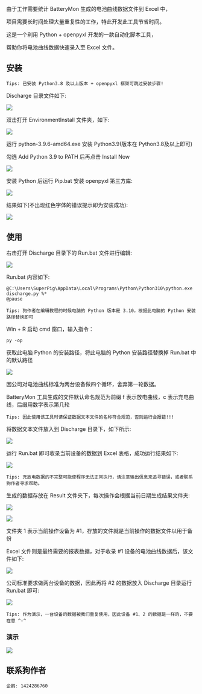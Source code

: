 由于工作需要统计 BatteryMon 生成的电池曲线数据文件到 Excel 中，

项目需要长时间处理大量重复性的工作，特此开发此工具节省时间。

这是一个利用 Python + openpyxl 开发的一款自动化脚本工具，

帮助你将电池曲线数据快速录入至 Excel 文件。

## 安装

```
Tips: 已安装 Python3.8 及以上版本 + openpyxl 框架可跳过安装步骤!
```

Discharge 目录文件如下:

![](C:\Users\SuperPig\Desktop\Discharge\Images\1.png)

双击打开 EnvironmentInstall 文件夹，如下:

![](C:\Users\SuperPig\Desktop\Discharge\Images\2.png)

运行 python-3.9.6-amd64.exe 安装 Python3.9(版本在 Python3.8及以上即可)

勾选 Add Python 3.9 to PATH 后再点击 Install Now

![](C:\Users\SuperPig\Desktop\Discharge\Images\3.png)

安装 Python 后运行 Pip.bat 安装 openpyxl 第三方库:

![](C:\Users\SuperPig\Desktop\Discharge\Images\4.png)

结果如下(不出现红色字体的错误提示即为安装成功):

![](C:\Users\SuperPig\Desktop\Discharge\Images\5.png)



## 使用

右击打开 Discharge 目录下的 Run.bat 文件进行编辑:

![](C:\Users\SuperPig\Desktop\Discharge\Images\6.png)

Run.bat 内容如下:

```
@C:\Users\SuperPig\AppData\Local\Programs\Python\Python310\python.exe discharge.py %*
@pause
```

```
Tips: 狗作者在编辑教程的时候电脑的 Python 版本是 3.10，根据此电脑的 Python 安装路径替换即可
```

Win + R 启动 cmd 窗口，输入指令：

```
py -op
```

获取此电脑 Python 的安装路径，将此电脑的 Python 安装路径替换掉 Run.bat 中的默认路径

![](C:\Users\SuperPig\Desktop\Discharge\Images\7.png)

因公司对电池曲线标准为两台设备做四个循环，舍弃第一轮数据。

BatteryMon 工具生成的文件默认命名规范为前缀 f 表示放电曲线，c 表示充电曲线，后缀用数字表示第几轮

```
Tips: 因此使用该工具时请保证数据文本文件的名称符合规范，否则运行会报错!!!
```

将数据文本文件放入到 Discharge 目录下，如下所示:

![](C:\Users\SuperPig\Desktop\Discharge\Images\8.png)

运行 Run.bat 即可收录当前设备的数据到 Excel 表格，成功运行结果如下:

![](C:\Users\SuperPig\Desktop\Discharge\Images\9.png)

```
Tips: 充放电数据的不完整可能使程序无法正常执行，请注意输出信息来追寻错误，或者联系狗作者寻求帮助。
```

生成的数据存放在 Result 文件夹下，每次操作会根据当前日期生成结果文件夹:

![](C:\Users\SuperPig\Desktop\Discharge\Images\10.png)

![](C:\Users\SuperPig\Desktop\Discharge\Images\11.png)

文件夹 1 表示当前操作设备为 #1，存放的文件就是当前操作的数据文件以用于备份

Excel 文件则是最终需要的报表数据，对于收录 #1 设备的电池曲线数据后，该文件如下:

![](C:\Users\SuperPig\Desktop\Discharge\Images\12.png)

公司标准要求做两台设备的数据，因此再将 #2 的数据放入 Discharge 目录运行 Run.bat 即可:

![](C:\Users\SuperPig\Desktop\Discharge\Images\13.png)

```
Tips: 作为演示，一台设备的数据被我们重复使用，因此设备 #1、2 的数据是一样的，不要在意 ^-^
```

### 演示

![](C:\Users\SuperPig\Desktop\Discharge\Images\Demo.gif)

## 联系狗作者

```
企鹅: 1424286760
```

